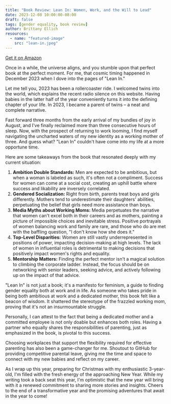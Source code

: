 ```yaml
---
title: "Book Review: Lean In: Women, Work, and the Will to Lead"
date: 2023-12-08 10:00:00-08:00
draft: false
tags: [gender equality, book review]
author: Brittany Ellich
resources:
  - name: "featured-image"
    src: "lean-in.jpeg"
---
```


[Get it on Amazon](https://www.amazon.com/Lean-Women-Work-Will-Lead-ebook/dp/B009LMTDL0?qid=1702063995&sr=8-1&tag=brittanyellich-20)

Once in a while, the universe aligns, and you stumble upon that perfect book at the perfect moment. For me, that cosmic timing happened in December 2023 when I dove into the pages of "Lean In."

Let me tell you, 2023 has been a rollercoaster ride. I welcomed twins into the world, which explains the recent radio silence on this website. Having babies in the latter half of the year conveniently turns it into the defining chapter of your life. In 2023, I became a parent of twins – a neat and complete narrative.

Fast forward three months from the early arrival of my bundles of joy in August, and I've finally reclaimed more than three consecutive hours of sleep. Now, with the prospect of returning to work looming, I find myself navigating the uncharted waters of my new identity as a working mother of three. And guess what? "Lean In" couldn't have come into my life at a more opportune time.

Here are some takeaways from the book that resonated deeply with my current situation:

1. **Ambition Double Standards:** Men are expected to be ambitious, but when a woman is labeled as such, it's often not a compliment. Success for women can come at a social cost, creating an uphill battle where success and likability are inversely correlated.
2. **Gendered Socialization:** Right from birth, parents treat boys and girls differently. Mothers tend to underestimate their daughters' abilities, perpetuating the belief that girls need more assistance than boys.
3. **Media Myths about Working Moms:** Media perpetuates the narrative that women can't excel both in their careers and as mothers, painting a picture of impossible choices and inevitable stress. Positive portrayals of women balancing work and family are rare, and those who do are met with the baffling question, "I don't know how she does it."
4. **Top-Level Disparities:** Women are still vastly underrepresented in positions of power, impacting decision-making at high levels. The lack of women in influential roles is detrimental to making decisions that positively impact women's rights and equality.
5. **Mentorship Matters:** Finding the perfect mentor isn't a magical solution to climbing the corporate ladder. Instead, the focus should be on networking with senior leaders, seeking advice, and actively following up on the impact of that advice.

"Lean In" is not just a book; it's a manifesto for feminism, a guide to finding gender equality both at work and in life. As someone who takes pride in being both ambitious at work and a dedicated mother, this book felt like a beacon of wisdom. It shattered the stereotype of the frazzled working mom, proving that it's not an insurmountable struggle.

Personally, I can attest to the fact that being a dedicated mother and a committed employee is not only doable but enhances both roles. Having a partner who equally shares the responsibilities of parenting, just as emphasized in the book, is pivotal to this success.

Choosing workplaces that support the flexibility required for effective parenting has also been a game-changer for me. Shoutout to GitHub for providing competitive parental leave, giving me the time and space to connect with my new babies and reflect on my career.

As I wrap up this year, preparing for Christmas with my enthusiastic 3-year-old, I'm filled with the fresh energy of the approaching New Year. While my writing took a back seat this year, I'm optimistic that the new year will bring with it a renewed commitment to sharing more stories and insights. Cheers to the end of a transformative year and the promising adventures that await in the year to come!
